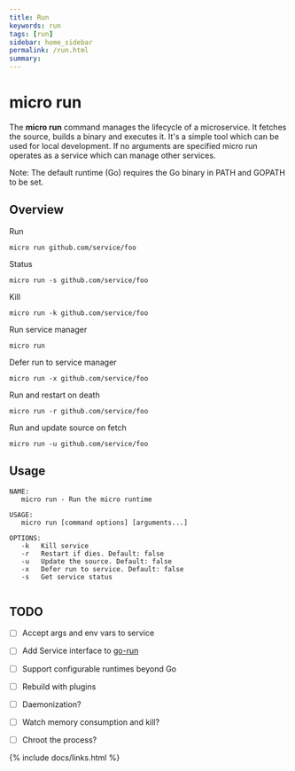 ```yaml
---
title: Run
keywords: run
tags: [run]
sidebar: home_sidebar
permalink: /run.html
summary: 
---
```


# micro run

The **micro run** command manages the lifecycle of a microservice. It fetches the source, builds a binary and executes it. 
It's a simple tool which can be used for local development. If no arguments are specified micro run operates as a service 
which can manage other services.

Note: The default runtime (Go) requires the Go binary in PATH and GOPATH to be set.

## Overview

Run

```
micro run github.com/service/foo
```

Status

```
micro run -s github.com/service/foo
```

Kill

```
micro run -k github.com/service/foo
```

Run service manager

```
micro run
```

Defer run to service manager

```
micro run -x github.com/service/foo
```

Run and restart on death

```
micro run -r github.com/service/foo
```

Run and update source on fetch

```
micro run -u github.com/service/foo
```

## Usage

```
NAME:
   micro run - Run the micro runtime

USAGE:
   micro run [command options] [arguments...]

OPTIONS:
   -k	Kill service
   -r	Restart if dies. Default: false
   -u	Update the source. Default: false
   -x	Defer run to service. Default: false
   -s	Get service status
   
```

## TODO

- [ ] Accept args and env vars to service 
- [ ] Add Service interface to [go-run](https://github.com/micro/go-run)
- [ ] Support configurable runtimes beyond Go
- [ ] Rebuild with plugins
- [ ] Daemonization?
- [ ] Watch memory consumption and kill?
- [ ] Chroot the process?


{% include docs/links.html %}
